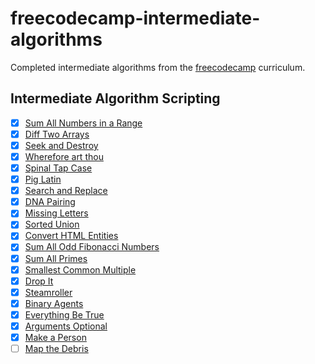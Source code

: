 # freecodecamp-intermediate-algorithms

Completed intermediate algorithms from the [freecodecamp](https://www.freecodecamp.com) curriculum.

## Intermediate Algorithm Scripting

- [x] [Sum All Numbers in a Range](https://learn.freecodecamp.org/javascript-algorithms-and-data-structures/intermediate-algorithm-scripting/sum-all-numbers-in-a-range)
- [x] [Diff Two Arrays](https://learn.freecodecamp.org/javascript-algorithms-and-data-structures/intermediate-algorithm-scripting/diff-two-arrays)
- [x] [Seek and Destroy](https://learn.freecodecamp.org/javascript-algorithms-and-data-structures/intermediate-algorithm-scripting/seek-and-destroy)
- [x] [Wherefore art thou](https://learn.freecodecamp.org/javascript-algorithms-and-data-structures/intermediate-algorithm-scripting/wherefore-art-thou)
- [x] [Spinal Tap Case](https://learn.freecodecamp.org/javascript-algorithms-and-data-structures/intermediate-algorithm-scripting/spinal-tap-case)
- [x] [Pig Latin](https://learn.freecodecamp.org/javascript-algorithms-and-data-structures/intermediate-algorithm-scripting/pig-latin)
- [x] [Search and Replace](https://learn.freecodecamp.org/javascript-algorithms-and-data-structures/intermediate-algorithm-scripting/search-and-replace)
- [x] [DNA Pairing](https://learn.freecodecamp.org/javascript-algorithms-and-data-structures/intermediate-algorithm-scripting/dna-pairing)
- [x] [Missing Letters](https://learn.freecodecamp.org/javascript-algorithms-and-data-structures/intermediate-algorithm-scripting/missing-letters)
- [x] [Sorted Union](https://learn.freecodecamp.org/javascript-algorithms-and-data-structures/intermediate-algorithm-scripting/sorted-union)
- [x] [Convert HTML Entities](https://learn.freecodecamp.org/javascript-algorithms-and-data-structures/intermediate-algorithm-scripting/convert-html-entities)
- [x] [Sum All Odd Fibonacci Numbers](https://learn.freecodecamp.org/javascript-algorithms-and-data-structures/intermediate-algorithm-scripting/sum-all-odd-fibonacci-numbers)
- [x] [Sum All Primes](https://learn.freecodecamp.org/javascript-algorithms-and-data-structures/intermediate-algorithm-scripting/sum-all-primes)
- [x] [Smallest Common Multiple](https://learn.freecodecamp.org/javascript-algorithms-and-data-structures/intermediate-algorithm-scripting/smallest-common-multiple)
- [x] [Drop It](https://learn.freecodecamp.org/javascript-algorithms-and-data-structures/intermediate-algorithm-scripting/drop-it)
- [x] [Steamroller](https://learn.freecodecamp.org/javascript-algorithms-and-data-structures/intermediate-algorithm-scripting/steamroller)
- [x] [Binary Agents](https://learn.freecodecamp.org/javascript-algorithms-and-data-structures/intermediate-algorithm-scripting/binary-agents)
- [x] [Everything Be True](https://learn.freecodecamp.org/javascript-algorithms-and-data-structures/intermediate-algorithm-scripting/everything-be-true)
- [x] [Arguments Optional](https://learn.freecodecamp.org/javascript-algorithms-and-data-structures/intermediate-algorithm-scripting/arguments-optional)
- [x] [Make a Person](https://learn.freecodecamp.org/javascript-algorithms-and-data-structures/intermediate-algorithm-scripting/make-a-person)
- [ ] [Map the Debris](https://learn.freecodecamp.org/javascript-algorithms-and-data-structures/intermediate-algorithm-scripting/map-the-debris)
